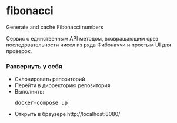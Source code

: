 # fibonacci
<p>Generate and cache Fibonacci numbers</p>

<p>Cервис с единственным API методом, возвращающим срез последовательности чисел
из ряда Фибоначчи и простым UI для проверок.</p>
<h3>Развернуть у себя</h3>
<ul>
<li>Склонировать репозиторий</li>
<li>Перейти в дирректорию репозитория</li>
<li>Выполнить:
<pre>
docker-compose up
</pre>
</li>
<li>Открыть в браузере http://localhost:8080/</li>
</ul>
